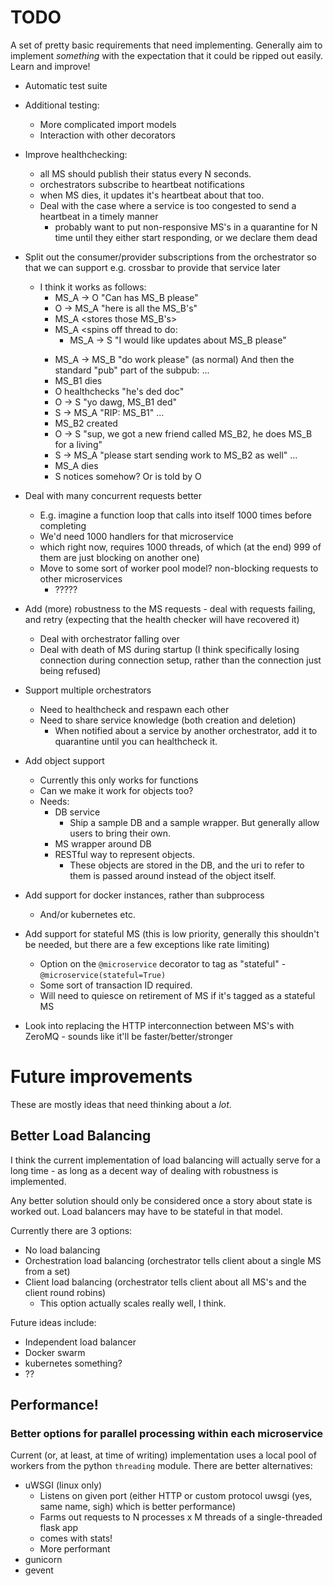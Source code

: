 # TODO

A set of pretty basic requirements that need implementing.
Generally aim to implement *something* with the expectation that it could be ripped out easily.
Learn and improve!

- Automatic test suite
- Additional testing:
    - More complicated import models
    - Interaction with other decorators
- Improve healthchecking:
    - all MS should publish their status every N seconds.
    - orchestrators subscribe to heartbeat notifications
    - when MS dies, it updates it's heartbeat about that too.
    - Deal with the case where a service is too congested to send a heartbeat in a timely manner
        - probably want to put non-responsive MS's in a quarantine for N time until they either start responding, or we declare them dead
- Split out the consumer/provider subscriptions from the orchestrator so that we can support e.g. crossbar to provide that service later
    - I think it works as follows:
        - MS_A -> O "Can has MS_B please"
        - O -> MS_A "here is all the MS_B's"
        - MS_A <stores those MS_B's>
        - MS_A <spins off thread to do:
            - MS_A -> S "I would like updates about MS_B please"
            >
        - MS_A -> MS_B "do work please" (as normal)
        And then the standard "pub" part of the subpub:
        ...
        - MS_B1 dies
        - O healthchecks "he's ded doc"
        - O -> S "yo dawg, MS_B1 ded"
        - S -> MS_A "RIP: MS_B1"
        ...
        - MS_B2 created
        - O -> S "sup, we got a new friend called MS_B2, he does MS_B for a living"
        - S -> MS_A "please start sending work to MS_B2 as well"
        ...
        - MS_A dies
        - S notices somehow? Or is told by O
- Deal with many concurrent requests better
    - E.g. imagine a function loop that calls into itself 1000 times before completing
    - We'd need 1000 handlers for that microservice
    - which right now, requires 1000 threads, of which (at the end) 999 of them are just blocking on another one)
    - Move to some sort of worker pool model? non-blocking requests to other microservices
        - ?????
- Add (more) robustness to the MS requests - deal with requests failing, and retry (expecting that the health checker will have recovered it)
    - Deal with orchestrator falling over
    - Deal with death of MS during startup (I think specifically losing connection during connection setup, rather than the connection just being refused)
- Support multiple orchestrators
    - Need to healthcheck and respawn each other
    - Need to share service knowledge (both creation and deletion)
        - When notified about a service by another orchestrator, add it to quarantine until you can healthcheck it.
- Add object support
    - Currently this only works for functions
    - Can we make it work for objects too?
    - Needs:
        - DB service
            - Ship a sample DB and a sample wrapper. But generally allow users to bring their own.
        - MS wrapper around DB
        - RESTful way to represent objects.
            - These objects are stored in the DB, and the uri to refer to them is passed around instead of the object itself.
- Add support for docker instances, rather than subprocess
    - And/or kubernetes etc.
- Add support for stateful MS (this is low priority, generally this shouldn't be needed, but there are a few exceptions like rate limiting)
    - Option on the `@microservice` decorator to tag as "stateful" - `@microservice(stateful=True)`
    - Some sort of transaction ID required.
    - Will need to quiesce on retirement of MS if it's tagged as a stateful MS

- Look into replacing the HTTP interconnection between MS's with ZeroMQ - sounds like it'll be faster/better/stronger


# Future improvements
These are mostly ideas that need thinking about a *lot*.

## Better Load Balancing
I think the current implementation of load balancing will actually serve for a long time - as long as a decent
way of dealing with robustness is implemented.

Any better solution should only be considered once a story about state is worked out.
Load balancers may have to be stateful in that model.

Currently there are 3 options:

 - No load balancing
 - Orchestration load balancing (orchestrator tells client about a single MS from a set)
 - Client load balancing (orchestrator tells client about all MS's and the client round robins)
    - This option actually scales really well, I think.

Future ideas include:
 - Independent load balancer
 - Docker swarm
 - kubernetes something?
 - ??


## Performance!
### Better options for parallel processing within each microservice
Current (or, at least, at time of writing) implementation uses a local pool of workers from the python `threading`
module. There are better alternatives:

- uWSGI (linux only)
    - Listens on given port (either HTTP or custom protocol uwsgi (yes, same name, sigh) which is better performance)
    - Farms out requests to N processes x M threads of a single-threaded flask app
    - comes with stats!
    - More performant
- gunicorn
- gevent



